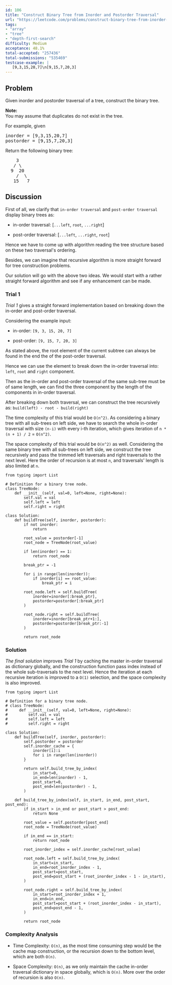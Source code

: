 ```yaml
---
id: 106
title: "Construct Binary Tree from Inorder and Postorder Traversal"
url: "https://leetcode.com/problems/construct-binary-tree-from-inorder-and-postorder-traversal/description/"
tags:
- "array"
- "tree"
- "depth-first-search"
difficulty: Medium
acceptance: 48.1%
total-accepted: "257436"
total-submissions: "535469"
testcase-example: |
   [9,3,15,20,7]\n[9,15,7,20,3]
---
```


## Problem

<p>Given inorder and postorder traversal of a tree, construct the binary tree.</p>

<p><strong>Note:</strong><br />
You may assume that duplicates do not exist in the tree.</p>

<p>For example, given</p>

<pre>
inorder =&nbsp;[9,3,15,20,7]
postorder = [9,15,7,20,3]</pre>

<p>Return the following binary tree:</p>

<pre>
    3
   / \
  9  20
    /  \
   15   7
</pre>

## Discussion

First of all, we clarify that `in-order traversal` and `post-order traversal`
display binary trees as:

- in-order traversal: [`...left`, `root`, `...right`]

- post-order traversal: [`...left`, `...right`, `root`]

Hence we have to come up with algorithm reading the tree structure
based on these two traversal's ordering.

Besides, we can imagine that recursive algorithm is more
straight forward for tree construction problems.

Our solution will go with the above two ideas.
We would start with a rather straight forward algorithm and
see if any enhancement can be made.

### Trial 1

*Trial 1* gives a straight forward implementation based on
breaking down the in-order and post-order traversal.

Considering the example input:

- in-order: `[9, 3, 15, 20, 7]`

- post-order: `[9, 15, 7, 20, 3]`

As stated above, the root element of the current subtree can always be found
in the end the of the post-order traversal.

Hence we can use the element to break down the in-order traversal into:
`left`, `root` and `right` component.

Then as the in-order and post-order traversal of the same sub-tree must be of
same length, we can find the three component by the length of the components
in in-order traversal.

After breaking down both traversal, we can construct the tree recursively as:
`build(left) - root - build(right)`

The time complexity of this trial would be `O(n^2)`. As considering a binary
tree with all sub-trees on left side, we have to search the whole
in-order traversal with size `(n-i)` with every i-th iteration, which gives
iteration of `n * (n + 1) / 2` = `O(n^2)`.

The space complexity of this trial would be `O(n^2)` as well. Considering
the same binary tree with all sub-trees on left side, we construct the tree
recursively and pass the trimmed left traversals and right traversals to the
next level. Here the order of recursion is at most `n`,
and traversals' length is also limited at `n`.

```py3
from typing import List

# Definition for a binary tree node.
class TreeNode:
    def __init__(self, val=0, left=None, right=None):
        self.val = val
        self.left = left
        self.right = right

class Solution:
    def buildTree(self, inorder, postorder):
        if not inorder:
            return

        root_value = postorder[-1]
        root_node = TreeNode(root_value)

        if len(inorder) == 1:
            return root_node

        break_ptr = -1

        for i in range(len(inorder)):
            if inorder[i] == root_value:
                break_ptr = i

        root_node.left = self.buildTree(
            inorder=inorder[:break_ptr],
            postorder=postorder[:break_ptr]
        )

        root_node.right = self.buildTree(
            inorder=inorder[break_ptr+1:],
            postorder=postorder[break_ptr:-1]
        )

        return root_node
```

### Solution

*The final solution* improves *Trial 1* by caching the
master in-order traversal as dictionary globally, and the construction function
pass index instead of the whole sub-traversals to the next level. Hence the
iteration at each recursive iteration is improved to a `O(1)` selection, and
the space complexity is also improved.

```py3
from typing import List

# Definition for a binary tree node.
# class TreeNode:
#     def __init__(self, val=0, left=None, right=None):
#         self.val = val
#         self.left = left
#         self.right = right

class Solution:
    def buildTree(self, inorder, postorder):
        self.postorder = postorder
        self.inorder_cache = {
            inorder[i]:i
            for i in range(len(inorder))
        }

        return self.build_tree_by_index(
            in_start=0,
            in_end=len(inorder) - 1,
            post_start=0,
            post_end=len(postorder) - 1,
        )

    def build_tree_by_index(self, in_start, in_end, post_start, post_end):
        if in_start > in_end or post_start > post_end:
            return None

        root_value = self.postorder[post_end]
        root_node = TreeNode(root_value)

        if in_end == in_start:
            return root_node

        root_inorder_index = self.inorder_cache[root_value]

        root_node.left = self.build_tree_by_index(
            in_start=in_start,
            in_end=root_inorder_index - 1,
            post_start=post_start,
            post_end=post_start + (root_inorder_index - 1 - in_start),
        )

        root_node.right = self.build_tree_by_index(
            in_start=root_inorder_index + 1,
            in_end=in_end,
            post_start=post_start + (root_inorder_index - in_start),
            post_end=post_end - 1,
        )

        return root_node
```

### Complexity Analysis

- Time Complexity: `O(n)`, as the most time consuming step would be the cache
  map construction, or the recursion down to the bottom level, which are both
  `O(n)`.

- Space Complexity: `O(n)`, as we only maintain the cache in-order traversal
  dictionary in space globally, which is `O(n)`.
  More over the order of recursion is also `O(n)`.
